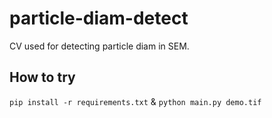 # particle-diam-detect

CV used for detecting particle diam in SEM.

## How to try
`pip install -r requirements.txt`
&
`python main.py demo.tif`